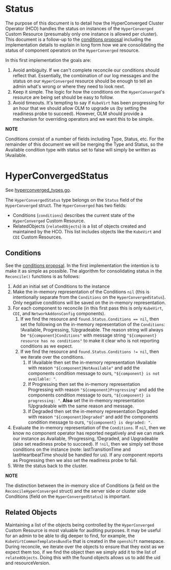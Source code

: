 Status
======

The purpose of this document is to detail how the HyperConverged Cluster
Operator (HCO) handles the status on instances of the `HyperConverged`
Custom Resource (presumably only one instance is allowed per cluster). This
document is a follow-up to the [conditions proposal](conditions.md)
including the implementation details to explain in long form how we are
consolidating the status of component operators on the `HyperConverged`
resource.

In this first implementation the goals are:

1. Avoid ambiguity. If we can't complete reconcile our conditions should reflect
   that. Essentially, the combination of our log messages and the status on our
   `HyperConverged` resource should be enough to tell an admin what's wrong or
   where they need to look next.
1. Keep it simple. The logic for how the conditions on the `HyperConverged`'s
   resource are being set should be easy to follow.
1. Avoid timeouts. It's tempting to say if `KubeVirt` has been progressing for
   an hour that we should allow OLM to upgrade us (by setting the readiness
   probe to succeed). However, OLM should provide a mechanism for overriding
   operators and we want this to be simple.

**NOTE**

Conditions consist of a number of fields including Type, Status, etc. For the
remainder of this document we will be merging the Type and Status, so the
Available condition type with status set to false will simply be written as
!Available.

# HyperConvergedStatus

See [hyperconverged_types.go](../api/v1beta1/hyperconverged_types.go).

The `HyperConvergedStatus` type belongs on the `Status` field of the
`HyperConverged` struct. The `HyperConverged` has two fields:

* Conditions (`conditions`) describes the current state of the `HyperConverged`
    Custom Resource.
* RelatedObjects (`relatedObjects`) is a list of objects created and maintained
    by the HCO. This list includes objects like the `KubeVirt` and `CDI` Custom
    Resources.

## Conditions

See the [conditions proposal](conditions.md). In the first
implementation the intention is to make it as simple as possible. The algorithm
for consolidating status in the `Reconcile()` functions is as follows:

1. Add an initial set of Conditions to the instance
1. Make the in-memory representation of the Conditions `nil` (this is
   intentionally separate from the `Conditions` on the `HyperConvergedStatus`).
   Only negative conditions will be saved on the in-memory representation.
1. For each component to reconcile (in this first pass this is only `KubeVirt`,
   `CDI`, and `NetworkAddonsConfig` components).
   1. If we find the resource and `found.Status.Conditions == nil`, then set the
      following on the in-memory representation of the `Conditions`: !Available,
      Progressing, !Upgradeable. The reason string will always be
      `"${component}Conditions"` with message string `"${component} resource has no
      conditions"` to make it clear who is not reporting conditions as we
      expect.
   1. If we find the resource and `found.Status.Conditions != nil`, then we
      iterate over the conditions.
      1. If !Available then set the in-memory representation !Available with
         reason `"${component}NotAvailable"` and add the components condition
         message to ours, `"${component} is not available: "`.
      1. If Progressing then set the in-memory representation Progressing with
         reason `"${component}Progressing"` and add the components condition
         message to ours, `"${component} is progressing: "`. __Also__ set the
         in-memory representation !Upgradeable with the same reason and message.
      1. If Degraded then set the in-memory representation Degraded with
         reason `"${component}Degraded"` and add the components condition
         message to ours, `"${component} is degraded: "`.
1. Evaluate the in-memory representation of the `Conditions`. If `nil`, then we
   know no component operator has reported negatively and we can mark our
   instance as Available, !Progressing, !Degraded, and Upgradeable (also set
   readiness probe to succeed). If `!nil`, then we simply set those conditions
   on the instance (note: lastTransitionTime and lastHeartbeatTime should be
   handled for us). If any component reports as Progressing then we also set the
   readiness probe to fail.
1. Write the status back to the cluster.

**NOTE**

The distinction between the in-memory slice of Conditions (a field on the
`ReconcileHyperConverged` struct) and the server side or cluster side Conditions
(field on the `HyperConvergedStatus`) is important.

## Related Objects

Maintaining a list of the objects being controlled by the `HyperConverged`
Custom Resource is most valuable for auditing purposes. It may be useful for an
admin to be able to dig deeper to find, for example, the
`KubeVirtCommonTemplatesBundle` that is created in the `openshift` namespace.
During reconcile, we iterate over the objects to ensure that they exist as we
expect them too, if we find the object then we simply add it to the list of
`relatedObjects`. Doing this with the found objects allows us to add the uid and
resourceVersion.
